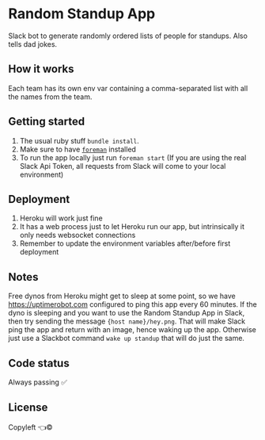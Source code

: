 # Random Standup App

Slack bot to generate randomly ordered lists of people for standups. Also tells dad jokes.

## How it works
Each team has its own env var containing a comma-separated list with all the names from the team.

## Getting started

1. The usual ruby stuff `bundle install`.
1. Make sure to have [`foreman`](https://github.com/ddollar/foreman) installed
1. To run the app locally just run `foreman start` (If you are using the real Slack Api Token, all requests from Slack will come to your local environment)

## Deployment

1. Heroku will work just fine
1. It has a web process just to let Heroku run our app, but intrinsically it only needs websocket connections
1. Remember to update the environment variables after/before first deployment

## Notes

Free dynos from Heroku might get to sleep at some point, so we have https://uptimerobot.com configured to ping this app every 60 minutes.
If the dyno is sleeping and you want to use the Random Standup App in Slack, then try sending the message `{host name}/hey.png`.
That will make Slack ping the app and return with an image, hence waking up the app. Otherwise just use a Slackbot command `wake up standup` that will do just the same.

## Code status

Always passing ✅

## License

Copyleft 👈©
